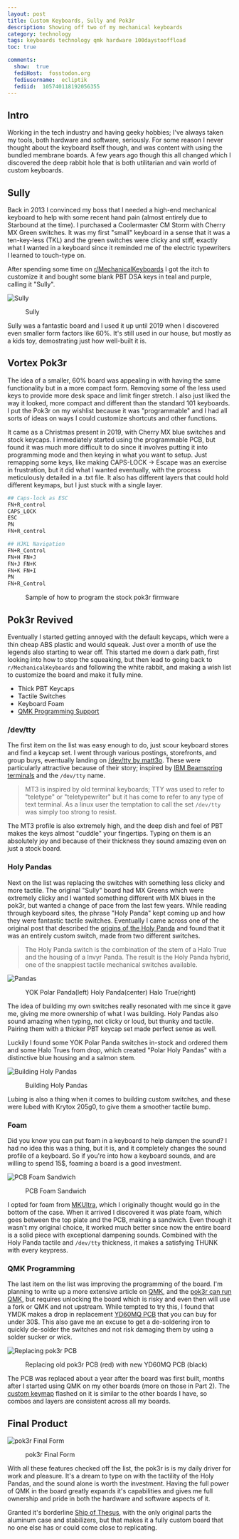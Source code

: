 ```yaml
---
layout: post
title: Custom Keyboards, Sully and Pok3r
description: Showing off two of my mechanical keyboards
category: technology
tags: keyboards technology qmk hardware 100daystooffload
toc: true

comments:
  show:  true
  fediHost:  fosstodon.org
  fediusername:  ecliptik
  fediid:  105740118192056355
---
```


## Intro

Working in the tech industry and having geeky hobbies; I've always taken my tools, both hardware and software, seriously. For some reason I never thought about the keyboard itself though, and was content with using the bundled membrane boards. A few years ago though this all changed which I discovered the deep rabbit hole that is both utilitarian and vain world of custom keyboards.

## Sully

Back in 2013 I convinced my boss that I needed a high-end mechanical keyboard to help with some recent hand pain (almost entirely due to Starbound at the time). I purchased a Coolermaster CM Storm with Cherry MX Green switches. It was my first "small" keyboard in a sense that it was a ten-key-less (TKL) and the green switches were clicky and stiff, exactly what I wanted in a keyboard since it reminded me of the electric typewriters I learned to touch-type on.

After spending some time on [r/MechanicalKeyboards](https://www.reddit.com/r/MechanicalKeyboards/) I got the itch to customize it and bought some blank PBT DSA keys in teal and purple, calling it "Sully".

![Sully](/assets/images/posts/sully.jpg)
<figure><figcaption>Sully</figcaption></figure>

Sully was a fantastic board and I used it up until 2019 when I discovered even smaller form factors like 60%. It's still used in our house, but mostly as a kids toy, demostrating just how well-built it is.

## Vortex Pok3r

The idea of a smaller, 60% board was appealing in with having the same functionality but in a more compact form. Removing some of the less used keys to provide more desk space and limit finger stretch. I also just liked the way it looked, more compact and different than the standard 101 keyboards. I put the Pok3r on my wishlist because it was "programmable" and I had all sorts of ideas on ways I could customize shortcuts and other functions.

It came as a Christmas present in 2019, with Cherry MX blue switches and stock keycaps. I immediately started using the programmable PCB, but found it was much more difficult to do since it involves putting it into programming mode and then keying in what you want to setup. Just remapping some keys, like making CAPS-LOCK -> Escape was an exercise in frustration, but it did what I wanted eventually, with the process meticulously detailed in a .txt file. It also has different layers that could hold different keymaps, but I just stuck with a single layer.

```bash
## Caps-lock as ESC
FN+R_control
CAPS_LOCK
ESC
PN
FN+R_control

## HJKL Navigation
FN+R_Control
FN+H FN+J
FN+J FN+K
FN+K FN+I
PN
FN+R_Control
```
<figure><figcaption>Sample of how to program the stock pok3r firmware</figcaption></figure>

## Pok3r Revived

Eventually I started getting annoyed with the default keycaps, which were a thin cheap ABS plastic and would squeak. Just over a month of use the legends also starting to wear off. This started me down a dark path, first looking into how to stop the squeaking, but then lead to going back to `r/MechanicalKeyboards` and following the white rabbit, and making a wish list to customize the board and make it fully mine.

- Thick PBT Keycaps
- Tactile Switches
- Keyboard Foam
- [QMK Programming Support](https://qmk.fm)

### /dev/tty

The first item on the list was easy enough to do, just scour keyboard stores and find a keycap set. I went through various postings, storefronts, and group buys, eventually landing on [/dev/tty by matt3o](https://matt3o.com/about-mt3-profile-and-devtty-set/). These were particularly attractive because of their story; inspired by [IBM Beamspring terminals](https://web.archive.org/web/20211229052318/https://www.cannondigi.com/ibm-beamspring-keyboard/) and the `/dev/tty` name.

>MT3 is inspired by old terminal keyboards; TTY was used to refer to "teletype" or "teletypewriter" but it has come to refer to any type of text terminal. As a linux user the temptation to call the set `/dev/tty` was simply too strong to resist.

The MT3 profile is also extremely high, and the deep dish and feel of PBT makes the keys almost "cuddle" your fingertips. Typing on them is an absolutely joy and because of their thickness they sound amazing even on just a stock board.

### Holy Pandas

Next on the list was replacing the switches with something less clicky and more tactile. The original "Sully" board had MX Greens which were extremely clicky and I wanted something different with MX blues in the pok3r, but wanted a change of pace from the last few years. While reading through keyboard sites, the phrase "Holy Panda" kept coming up and how they were fantastic tactile switches. Eventually I came across one of the original post that described the [origins of the Holy Panda](https://topclack.com/textclack/2018/12/19/holy-panda-switches-new-and-old-by-quakemz) and found that it was an entirely custom switch, made from two different switches.

>The Holy Panda switch is the combination of the stem of a Halo True and the housing of a Invyr Panda. The result is the Holy Panda hybrid, one of the snappiest tactile mechanical switches available.

![Pandas](/assets/images/keyboards/pandas.png)
<figure><figcaption>YOK Polar Panda(left) Holy Panda(center) Halo True(right)</figcaption></figure>

The idea of building my own switches really resonated with me since it gave me, giving me more ownership of what I was building. Holy Pandas also sound amazing when typing, not clicky or loud, but thunky and tactile. Pairing them with a thicker PBT keycap set made perfect sense as well.

Luckily I found some YOK Polar Panda switches in-stock and ordered them and some Halo Trues from drop, which created "Polar Holy Pandas" with a distinctive blue housing and a salmon stem.

![Building Holy Pandas](/assets/images/keyboards/IMG_4665.png)
<figure><figcaption>Building Holy Pandas</figcaption></figure>

Lubing is also a thing when it comes to building custom switches, and these were lubed with Krytox 205g0, to give them a smoother tactile bump.

### Foam

Did you know you can put foam in a keyboard to help dampen the sound? I had no idea this was a thing, but it is, and it completely changes the sound profile of a keyboard. So if you're into how a keyboard sounds, and are willing to spend 15$, foaming a board is a good investment.

![PCB Foam Sandwich](/assets/images/keyboards/IMG_4706.png)
<figure><figcaption>PCB Foam Sandwich</figcaption></figure>

I opted for foam from [MKUltra](https://mkultra.click/secret-file-cabinet/60-foam/), which I originally thought would go in the bottom of the case. When it arrived I discovered it was plate foam, which goes between the top plate and the PCB, making a sandwich. Even though it wasn't my original choice, it worked much better since now the entire board is a solid piece with exceptional dampening sounds. Combined with the Holy Panda tactile and `/dev/tty` thickness, it makes a satisfying THUNK with every keypress.

### QMK Programming

The last item on the list was improving the programming of the board. I'm planning to write up a more extensive article on [QMK](https://qmk.fm), and the [pok3r can run QMK](https://github.com/pok3r-custom/qmk_pok3r), but requires unlocking the board which is risky and even then will use a fork or QMK and not upstream. While tempted to try this, I found that YMDK makes a drop in replacement [YD60MQ PCB](https://github.com/ecliptik/qmk_firmware/tree/ecliptik/keyboards/yd60mq) that you can buy for under 30$. This also gave me an excuse to get a de-soldering iron to quickly de-solder the switches and not risk damaging them by using a solder sucker or wick.

![Replacing pok3r PCB](/assets/images/keyboards/IMG_6453.png)
<figure><figcaption>Replacing old pok3r PCB (red) with new YD60MQ PCB (black)</figcaption></figure>

The PCB was replaced about a year after the board was first built, months after I started using QMK on my other boards (more on those in Part 2). The [custom keymap](https://github.com/ecliptik/qmk_firmware/blob/ecliptik/keyboards/yd60mq/keymaps/ecliptik/keymap.c) flashed on it is similar to the other boards I have, so combos and layers are consistent across all my boards.

## Final Product

![pok3r Final Form](/assets/images/keyboards/pok3r.jpg)
<figure><figcaption>pok3r Final Form</figcaption></figure>

With all these features checked off the list, the pok3r is is my daily driver for work and pleasure. It's a dream to type on with the tactility of the Holy Pandas, and the sound alone is worth the investment. Having the full power of QMK in the board greatly expands it's capabilities and gives me full ownership and pride in both the hardware and software aspects of it.

Granted it's borderline [Ship of Thesus](https://en.wikipedia.org/wiki/Ship_of_Theseus), with the only original parts the aluminum case and stabilizers, but that makes it a fully custom board that no one else has or could come close to replicating.
